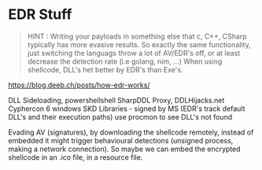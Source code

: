 # EDR Stuff

> HINT : Writing your payloads in something else that c, C++, CSharp typically has more evasive results. So exactly the same functionality, just switching the languags throw a lot of AV/EDR's off, or at least decrease the detection rate (i.e golang, nim, ...)
> When using shellcode, DLL's het better by EDR's than Exe's.

https://blog.deeb.ch/posts/how-edr-works/

DLL Sideloading, powershellshell SharpDDL Proxy, DDLHijacks.net
Cyphercon 6
windows SKD Libraries - signed by MS (EDR's track default DLL's and their execution paths)
use procmon to see DLL's not found

Evading AV (signatures), by downloading the shellcode remotely, instead of embedded it might trigger behavioural detections (unsigned process, making a network connection). So maybe we can embed the encrypted shellcode in an .ico file, in a resource file.